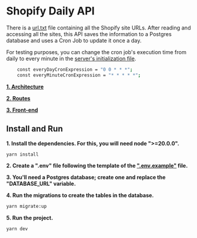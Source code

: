 # Shopify Daily API

There is a [url.txt](src/infra/utils/urls.txt) file containing all the Shopify site URLs. After reading and accessing all the sites, this API saves the information to a Postgres database and uses a Cron Job to update it once a day.

For testing purposes, you can change the cron job's execution time from daily to every minute in the [server's initialization file](src/main/server.ts).

```bash
    const everyDayCronExpression = "0 0 * * *";
    const everyMinuteCronExpression = "* * * * *";
```


[**1. Architecture**](docs/architecture.md)

[**2. Routes**](docs/routes.md)

[**3. Front-end**](https://github.com/Lukenoutte/shopify-daily-app)

## Install and Run

**1. Install the dependencies. For this, you will need node ">=20.0.0".**

```bash
yarn install
```

**2. Create a ".env" file following the template of the [".env.example"](.env.example) file.**

**3. You'll need a Postgres database; create one and replace the "DATABASE_URL" variable.**

**4. Run the migrations to create the tables in the database.**

```bash
yarn migrate:up
```
**5. Run the project.**

```bash
yarn dev
```
